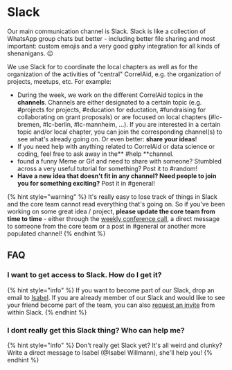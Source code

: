# Slack

Our main communication channel is Slack. Slack is like a collection of WhatsApp group chats but better - including better file sharing and most important: custom emojis and a very good giphy integration for all kinds of shenanigans. :wink:&#x20;

We use Slack for to coordinate the local chapters as well as for the organization of the activities of "central" CorrelAid, e.g. the organization of projects, meetups, etc. For example:

* During the week, we work on the different CorrelAid topics in the **channels**. Channels are either designated to a certain topic (e.g. #projects for projects, #education for eductation, #fundraising for collaborating on grant proposals) or are focused on local chapters (#lc-bremen, #lc-berlin, #lc-mannheim, ...). If you are interested in a certain topic and/or local chapter, you can join the corresponding channel(s) to see what's already going on. Or even better: **share your ideas**!
* If you need help with anything related to CorrelAid or data science or coding, feel free to ask away in the** #help **channel.
* found a funny Meme or Gif and need to share with someone? Stumbled across a very useful tutorial for something? Post it to #random!
* **Have a new idea that doesn't fit in any channel? Need people to join you for something exciting?** Post it in #general!

{% hint style="warning" %}
It's really easy to lose track of things in Slack and the core team cannot read everything that's going on. So if you've been working on some great idea / project, **please update the core team from time to time** - either through the [weekly conference call](conference-calls.md), a direct message to someone from the core team or a post in #general or another more populated channel!
{% endhint %}

## FAQ

### I want to get access to Slack. How do I get it?

{% hint style="info" %}
If you want to become part of our Slack, drop an email to [Isabel](mailto:isabel.w@correlaid.org). If you are already member of our Slack and would like to see your friend become part of the team, you can also [request an invite](https://slack.com/intl/en-de/help/articles/201330256-Invite-new-members-to-your-workspace#request-an-invitation) from within Slack.&#x20;
{% endhint %}

### I dont really get this Slack thing? Who can help me?

{% hint style="info" %}
Don't really get Slack yet? It's all weird and clunky? Write a direct message to Isabel (@Isabel Willmann), she'll help you!
{% endhint %}
